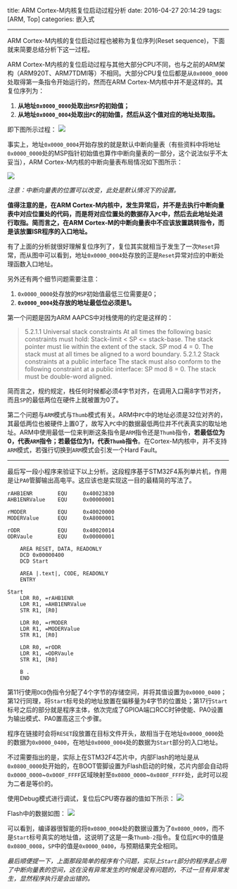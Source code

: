 title: ARM Cortex-M内核复位启动过程分析
date: 2016-04-27 20:14:29
tags: [ARM, Top]
categories: 嵌入式

---

ARM Cortex-M内核的复位启动过程也被称为复位序列(Reset sequence)，下面就来简要总结分析下这一过程。

<!--more-->

ARM Cortex-M内核的复位启动过程与其他大部分CPU不同，也与之前的ARM架构（ARM920T、ARM7TDMI等）不相同。大部分CPU复位后都是从`0x0000_0000`处取得第一条指令开始运行的，然而在ARM Cortex-M内核中并不是这样的。其复位序列为：

1. **从地址`0x0000_0000`处取出`MSP`的初始值；**
2. **从地址`0x0000_0004`处取出`PC`的初始值，然后从这个值对应的地址处取指。**

即下图所示过程：
![](http://7xnwyt.com1.z0.glb.clouddn.com/20160427172324.png)

事实上，地址`0x0000_0004`开始存放的就是默认中断向量表（有些资料中将地址`0x0000_0000`处的MSP指针初始值也算作中断向量表的一部分，这个说法似乎不太妥当），ARM Cortex-M内核的中断向量表布局情况如下图所示：

![](http://7xnwyt.com1.z0.glb.clouddn.com/20160427200250.png)

*注意：中断向量表的位置可以改变，此处是默认情况下的设置。*

**值得注意的是，在ARM Cortex-M内核中，发生异常后，并不是去执行中断向量表中对应位置处的代码，而是将对应位置处的数据存入`PC`中，然后去此地址处进行取指。简而言之，在ARM Cortex-M的中断向量表中不应该放置跳转指令，而是该放置ISR程序的入口地址。**

有了上面的分析就很好理解复位序列了，复位其实就相当于发生了一次`Reset`异常，而从图中可以看到，地址`0x0000_0004`处存放的正是`Reset`异常对应的中断处理函数入口地址。

另外还有两个细节问题需要注意：
1. `0x0000_0000`处存放的`MSP`初始值最低三位需要是0；
2. **`0x0000_0004`处存放的地址最低位必须是1。**

第一个问题是因为ARM AAPCS中对栈使用的约定是这样的：
> 5.2.1.1 
Universal stack constraints 
At all times the following basic constraints must hold: 
Stack-limit < SP <= stack-base. The stack pointer must lie within the extent of the stack. 
SP mod 4 = 0. The stack must at all times be aligned to a word boundary. 
> 5.2.1.2 
Stack constraints at a public interface 
The stack must also conform to the following constraint at a public interface: 
SP mod 8 = 0. The stack must be double-word aligned.

简而言之，规约规定，栈任何时候都必须4字节对齐，在调用入口需8字节对齐，而且`SP`的最低两位在硬件上就被置为0了。

第二个问题与`ARM`模式与`Thumb`模式有关。ARM中`PC`中的地址必须是32位对齐的，其最低两位也被硬件上置0了，故写入`PC`中的数据最低两位并不代表真实的取址地址。ARM中使用最低一位来判断这条指令是`ARM`指令还是`Thumb`指令，**若最低位为0，代表`ARM`指令；若最低位为1，代表`Thumb`指令**。在Cortex-M内核中，并不支持`ARM`模式，若强行切换到`ARM`模式会引发一个Hard Fault。

----------

最后写一段小程序来验证下以上分析。这段程序基于STM32F4系列单片机，作用是让`PA0`管脚输出高电平。这应该也是实现这一目的最精简的写法了。

```
rAHB1ENR        EQU     0x40023830
AHB1ENRValue    EQU     0x00000001
    
rMODER          EQU     0x40020000
MODERValue      EQU     0xA8000001
    
rODR            EQU     0x40020014
ODRVaule        EQU     0x00000001

    AREA RESET, DATA, READONLY
    DCD 0x00000400
    DCD Start

    AREA |.text|, CODE, READONLY
    ENTRY

Start
    LDR R0, =rAHB1ENR
    LDR R1, =AHB1ENRValue
    STR R1, [R0]
    
    LDR R0, =rMODER
    LDR R1, =MODERValue
    STR R1, [R0]
    
    LDR R0, =rODR
    LDR R1, =ODRVaule
    STR R1, [R0]

    B .  
    END
```

第11行使用`DCD`伪指令分配了4个字节的存储空间，并将其值设置为`0x0000_0400`；第12行同理，将`Start`标号处的地址放置在偏移量为4字节的位置处；第17行`Start`标号之后的部分就是程序主体，依次完成了GPIOA端口RCC时钟使能、PA0设置为输出模式、PA0置高这三个步骤。

程序在链接时会将`RESET`段放置在目标文件开头，故相当于在地址`0x0000_0000`处的数据为`0x0000_0400`，在地址`0x0000_0004`处的数据为`Start`部分的入口地址。

不过需要指出的是，实际上在STM32F4芯片中，内部Flash的地址是从`0x0800_0000`处开始的，在BOOT管脚设置为Flash启动的时候，芯片内部会自动将`0x0000_0000`~`0x000F_FFFF`区域映射至`0x0800_0000`~`0x080F_FFFF`处，此时可以视为二者是等价的。

使用Debug模式进行调试，复位后CPU寄存器的值如下所示：
![](http://7xnwyt.com1.z0.glb.clouddn.com/20160427215016.png)

Flash中的数据如图：
![](http://7xnwyt.com1.z0.glb.clouddn.com/20160427215242.png)

可以看到，编译器很智能的将`0x0800_0004`处的数据设置为了`0x0800_0009`，而不是`Start`标号真实的地址值，这说明了这是一条`Thumb-2`指令。复位后`PC`中的值是`0x0800_0008`，`SP`中的值是`0x0000_0400`，与预期结果完全相同。

*最后顺便提一下，上面那段简单的程序有个问题，实际上`Start`部分的程序是占用了中断向量表的空间，这在没有异常发生的时候是没有问题的，不过一旦有异常发生，显然程序执行是会出错的。*
